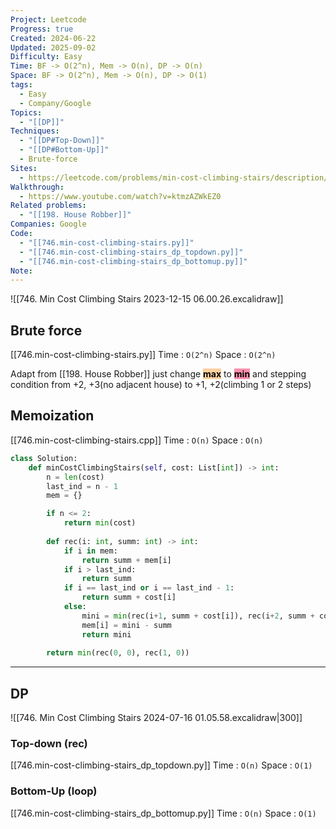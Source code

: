 ```yaml
---
Project: Leetcode
Progress: true
Created: 2024-06-22
Updated: 2025-09-02
Difficulty: Easy
Time: BF -> O(2^n), Mem -> O(n), DP -> O(n)
Space: BF -> O(2^n), Mem -> O(n), DP -> O(1)
tags:
  - Easy
  - Company/Google
Topics:
  - "[[DP]]"
Techniques:
  - "[[DP#Top-Down]]"
  - "[[DP#Bottom-Up]]"
  - Brute-force
Sites:
  - https://leetcode.com/problems/min-cost-climbing-stairs/description/
Walkthrough:
  - https://www.youtube.com/watch?v=ktmzAZWkEZ0
Related problems:
  - "[[198. House Robber]]"
Companies: Google
Code:
  - "[[746.min-cost-climbing-stairs.py]]"
  - "[[746.min-cost-climbing-stairs_dp_topdown.py]]"
  - "[[746.min-cost-climbing-stairs_dp_bottomup.py]]"
Note:
---
```


![[746. Min Cost Climbing Stairs 2023-12-15 06.00.26.excalidraw]]

## Brute force
[[746.min-cost-climbing-stairs.py]]
Time : `O(2^n)`
Space : `O(2^n)`

Adapt from [[198. House Robber]] just change **<mark style="background: #FFB86CA6;">max</mark>** to **<mark style="background: #FF5582A6;">min</mark>** and stepping condition from +2, +3(no adjacent house) to +1, +2(climbing 1 or 2 steps)


## Memoization
[[746.min-cost-climbing-stairs.cpp]]
Time : `O(n)`
Space : `O(n)`

```python
class Solution:
    def minCostClimbingStairs(self, cost: List[int]) -> int:
        n = len(cost)
        last_ind = n - 1
        mem = {}

        if n <= 2:
            return min(cost)
        
        def rec(i: int, summ: int) -> int:
            if i in mem:
                return summ + mem[i]
            if i > last_ind:
                return summ
            if i == last_ind or i == last_ind - 1:
                return summ + cost[i]                                   
            else:
                mini = min(rec(i+1, summ + cost[i]), rec(i+2, summ + cost[i]))
                mem[i] = mini - summ
                return mini
            
        return min(rec(0, 0), rec(1, 0))
```


---
## DP
![[746. Min Cost Climbing Stairs 2024-07-16 01.05.58.excalidraw|300]]
### Top-down (rec)
[[746.min-cost-climbing-stairs_dp_topdown.py]]
Time : `O(n)`
Space : `O(1)`
### Bottom-Up (loop)
[[746.min-cost-climbing-stairs_dp_bottomup.py]]
Time : `O(n)`
Space : `O(1)`

